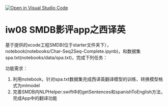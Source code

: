 [![Open in Visual Studio Code](https://classroom.github.com/assets/open-in-vscode-f059dc9a6f8d3a56e377f745f24479a46679e63a5d9fe6f495e02850cd0d8118.svg)](https://classroom.github.com/online_ide?assignment_repo_id=6625665&assignment_repo_type=AssignmentRepo)
# iw08 SMDB影评app之西译英

基于提供的xcode工程SMDB(位于starter文件夹下），notebook(notebooks/Char-Seq2Seq-Complete.ipynb)，和数据集spa.txt(notebooks/data/spa.txt)，完成下列任务：

功能需求：

1. 利用notebook，针对spa.txt数据集完成西译英翻译模型的训练、转换模型格式为mlmodel
2. 完善SMDB内NLPHelper.swift中的getSentences和spanishToEnglish方法，完成App中的翻译功能
